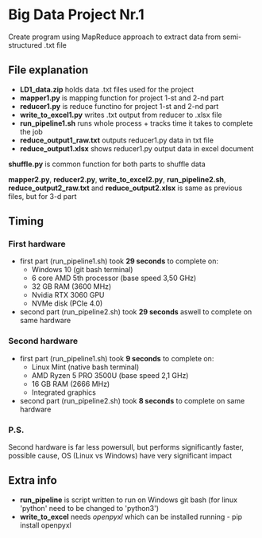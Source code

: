 # Big Data Project Nr.1
Create program using MapReduce approach to extract data from semi-structured .txt file

## File explanation
- **LD1_data.zip** holds data .txt files used for the project
- **mapper1.py** is mapping function for project 1-st and 2-nd part
- **reducer1.py** is reduce functino for project 1-st and 2-nd part
- **write_to_excel1.py** writes .txt output from reducer to .xlsx file
- **run_pipeline1.sh** runs whole process + tracks time it takes to complete the job
- **reduce_output1_raw.txt** outputs reducer1.py data in txt file
- **reduce_output1.xlsx** shows reducer1.py output data in excel document

**shuffle.py** is common function for both parts to shuffle data

**mapper2.py**, **reducer2.py**, **write_to_excel2.py**, **run_pipeline2.sh**, **reduce_output2_raw.txt** and **reduce_output2.xlsx** is same as previous files, but for 3-d part

## Timing
### First hardware
- first part (run_pipeline1.sh) took **29 seconds** to complete on:
    - Windows 10 (git bash terminal)    
    - 6 core AMD 5th processor (base speed 3,50 GHz)
    - 32 GB RAM (3600 MHz)
    - Nvidia RTX 3060 GPU
    - NVMe disk (PCIe 4.0)
- second part (run_pipeline2.sh) took **29 seconds** aswell to complete on same hardware
### Second hardware
- first part (run_pipeline1.sh) took **9 seconds** to complete on:
    -  Linux Mint (native bash terminal)
    -  AMD Ryzen 5 PRO 3500U (base speed 2,1 GHz)
    -  16 GB RAM (2666 MHz)
    -  Integrated graphics
- second part (run_pipeline2.sh) took **8 seconds** to complete on same hardware
### P.S.
Second hardware is far less powersull, but performs significantly faster, possible cause, OS (Linux vs Windows) have very significant impact

## Extra info
- **run_pipeline** is script written to run on Windows git bash (for linux 'python' need to be changed to 'python3')
- **write_to_excel** needs *openpyxl* which can be installed running - pip install openpyxl
